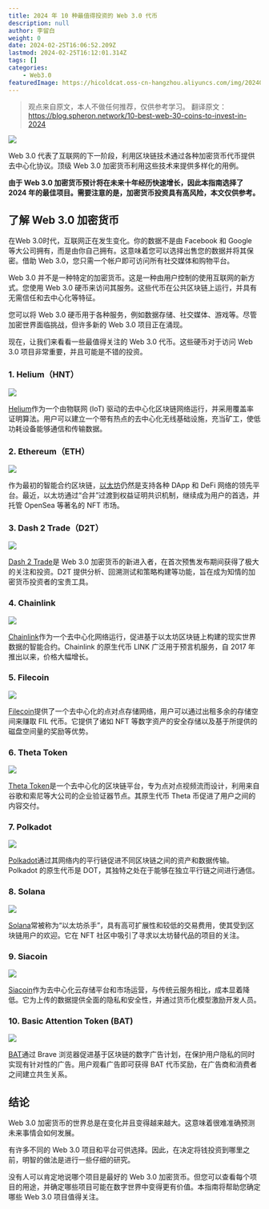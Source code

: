 ```yaml
---
title: 2024 年 10 种最值得投资的 Web 3.0 代币
description: null
author: 李留白
weight: 0
date: 2024-02-25T16:06:52.209Z
lastmod: 2024-02-25T16:12:01.314Z
tags: []
categories:
    - Web3.0
featuredImage: https://hicoldcat.oss-cn-hangzhou.aliyuncs.com/img/20240226000707.png
---
```


>观点来自原文，本人不做任何推荐，仅供参考学习。
>翻译原文：https://blog.spheron.network/10-best-web-30-coins-to-invest-in-2024

![](https://hicoldcat.oss-cn-hangzhou.aliyuncs.com/img/20240226000707.png)

Web 3.0 代表了互联网的下一阶段，利用区块链技术通过各种加密货币代币提供去中心化协议。顶级 Web 3.0 加密货币利用这些技术来提供多样化的用例。

**由于 Web 3.0 加密货币预计将在未来十年经历快速增长，因此本指南选择了 2024 年的最佳项目。需要注意的是，加密货币投资具有高风险，本文仅供参考。**

## 了解 Web 3.0 加密货币

在Web 3.0时代，互联网正在发生变化。你的数据不是由 Facebook 和 Google 等大公司拥有，而是由你自己拥有。这意味着您可以选择出售您的数据并将其保密。借助 Web 3.0，您只需一个帐户即可访问所有社交媒体和购物平台。

Web 3.0 并不是一种特定的加密货币。这是一种由用户控制的使用互联网的新方式。您使用 Web 3.0 硬币来访问其服务。这些代币在公共区块链上运行，并具有无需信任和去中心化等特征。

您可以将 Web 3.0 硬币用于各种服务，例如数据存储、社交媒体、游戏等。尽管加密世界面临挑战，但许多新的 Web 3.0 项目正在涌现。

现在，让我们来看看一些最值得关注的 Web 3.0 代币。这些硬币对于访问 Web 3.0 项目非常重要，并且可能是不错的投资。

### 1. Helium（HNT）

![](https://hicoldcat.oss-cn-hangzhou.aliyuncs.com/img/20240226000914.png)

[Helium](https://www.helium.com/)作为一个由物联网 (IoT) 驱动的去中心化区块链网络运行，并采用覆盖率证明算法。用户可以建立一个带有热点的去中心化无线基础设施，充当矿工，使低功耗设备能够通信和传输数据。

### 2. Ethereum（ETH）

![](https://hicoldcat.oss-cn-hangzhou.aliyuncs.com/img/20240226000935.png)

作为最初的智能合约区块链，[以太坊](https://ethereum.org/)仍然是支持各种 DApp 和 DeFi 网络的领先平台。最近，以太坊通过“合并”过渡到权益证明共识机制，继续成为用户的首选，并托管 OpenSea 等著名的 NFT 市场。

### 3. Dash 2 Trade（D2T）

![](https://hicoldcat.oss-cn-hangzhou.aliyuncs.com/img/20240226000958.png)

[Dash 2 Trade](https://dash2trade.com/)是 Web 3.0 加密货币的新进入者，在首次预售发布期间获得了极大的关注和投资。D2T 提供分析、回溯测试和策略构建等功能，旨在成为知情的加密货币投资者的宝贵工具。

### 4. Chainlink

![](https://hicoldcat.oss-cn-hangzhou.aliyuncs.com/img/20240226001013.png)

[Chainlink](https://chain.link/)作为一个去中心化网络运行，促进基于以太坊区块链上构建的现实世界数据的智能合约。Chainlink 的原生代币 LINK 广泛用于预言机服务，自 2017 年推出以来，价格大幅增长。

### 5. Filecoin

![](https://hicoldcat.oss-cn-hangzhou.aliyuncs.com/img/20240226001026.png)

[Filecoin](https://filecoin.io/)提供了一个去中心化的点对点存储网络，用户可以通过出租多余的存储空间来赚取 FIL 代币。它提供了诸如 NFT 等数字资产的安全存储以及基于所提供的磁盘空间量的奖励等优势。

### 6. Theta Token

![](https://hicoldcat.oss-cn-hangzhou.aliyuncs.com/img/20240226001045.png)

[Theta Token](https://www.thetatoken.org/)是一个去中心化的区块链平台，专为点对点视频流而设计，利用来自谷歌和索尼等大公司的企业验证器节点。其原生代币 Theta 币促进了用户之间的内容交付。

### 7. Polkadot

![](https://hicoldcat.oss-cn-hangzhou.aliyuncs.com/img/20240226001100.png)

[Polkadot](https://polkadot.network/)通过其网络内的平行链促进不同区块链之间的资产和数据传输。Polkadot 的原生代币是 DOT，其独特之处在于能够在独立平行链之间进行通信。

### 8. Solana

![](https://hicoldcat.oss-cn-hangzhou.aliyuncs.com/img/20240226001114.png)

[Solana](https://solana.com/)常被称为“以太坊杀手”，具有高可扩展性和较低的交易费用，使其受到区块链用户的欢迎。它在 NFT 社区中吸引了寻求以太坊替代品的项目的关注。

### 9. Siacoin

![](https://hicoldcat.oss-cn-hangzhou.aliyuncs.com/img/20240226001141.png)

[Siacoin](https://sia.tech/)作为去中心化云存储平台和市场运营，与传统云服务相比，成本显着降低。它为上传的数据提供全面的隐私和安全性，并通过货币化模型激励开发人员。

### 10. Basic Attention Token (BAT)

![](https://hicoldcat.oss-cn-hangzhou.aliyuncs.com/img/20240226001157.png)

[BAT](https://basicattentiontoken.org/)通过 Brave 浏览器促进基于区块链的数字广告计划，在保护用户隐私的同时实现有针对性的广告。用户观看广告即可获得 BAT 代币奖励，在广告商和消费者之间建立共生关系。

## 结论

Web 3.0 加密货币的世界总是在变化并且变得越来越大。这意味着很难准确预测未来事情会如何发展。

有许多不同的 Web 3.0 项目和平台可供选择。因此，在决定将钱投资到哪里之前，明智的做法是进行一些仔细的研究。

没有人可以肯定地说哪个项目是最好的 Web 3.0 加密货币。但您可以查看每个项目的用途，并确定哪些项目可能在数字世界中变得更有价值。本指南将帮助您确定哪些 Web 3.0 项目值得关注。